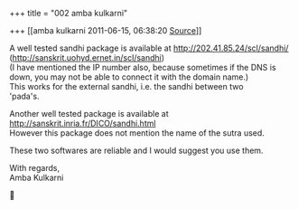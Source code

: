 +++
title = "002 amba kulkarni"

+++
[[amba kulkarni	2011-06-15, 06:38:20 [Source](https://groups.google.com/g/bvparishat/c/tRWGLk8yEyg)]]



A well tested sandhi package is available at <http://202.41.85.24/scl/sandhi/>  
(<http://sanskrit.uohyd.ernet.in/scl/sandhi>)  
(I have mentioned the IP number also, because sometimes if the DNS is  
down, you may not be able to connect it with the domain name.)  
This works for the external sandhi, i.e. the sandhi between two  
'pada's.  
  
Another well tested package is available at <http://sanskrit.inria.fr/DICO/sandhi.html>  
However this package does not mention the name of the sutra used.  
  
These two softwares are reliable and I would suggest you use them.  
  
With regards,  
Amba Kulkarni  




